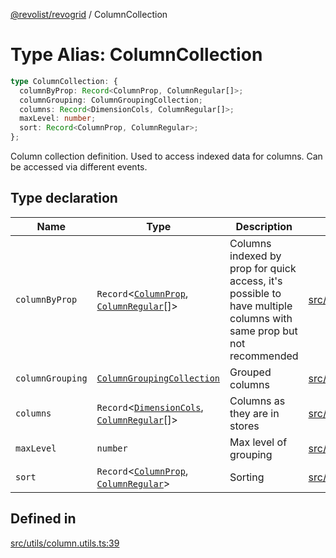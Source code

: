 [@revolist/revogrid](README.md) / ColumnCollection

# Type Alias: ColumnCollection

```ts
type ColumnCollection: {
  columnByProp: Record<ColumnProp, ColumnRegular[]>;
  columnGrouping: ColumnGroupingCollection;
  columns: Record<DimensionCols, ColumnRegular[]>;
  maxLevel: number;
  sort: Record<ColumnProp, ColumnRegular>;
};
```

Column collection definition.
Used to access indexed data for columns.
Can be accessed via different events.

## Type declaration

| Name | Type | Description | Defined in |
| ------ | ------ | ------ | ------ |
| `columnByProp` | `Record`\<[`ColumnProp`](TypeAlias.ColumnProp.md), [`ColumnRegular`](Interface.ColumnRegular.md)[]\> | Columns indexed by prop for quick access, it's possible to have multiple columns with same prop but not recommended | [src/utils/column.utils.ts:47](https://github.com/revolist/revogrid/blob/a808f70a0d197fcea56d269b7334fbc41eb74c5d/src/utils/column.utils.ts#L47) |
| `columnGrouping` | [`ColumnGroupingCollection`](TypeAlias.ColumnGroupingCollection.md) | Grouped columns | [src/utils/column.utils.ts:51](https://github.com/revolist/revogrid/blob/a808f70a0d197fcea56d269b7334fbc41eb74c5d/src/utils/column.utils.ts#L51) |
| `columns` | `Record`\<[`DimensionCols`](TypeAlias.DimensionCols.md), [`ColumnRegular`](Interface.ColumnRegular.md)[]\> | Columns as they are in stores | [src/utils/column.utils.ts:43](https://github.com/revolist/revogrid/blob/a808f70a0d197fcea56d269b7334fbc41eb74c5d/src/utils/column.utils.ts#L43) |
| `maxLevel` | `number` | Max level of grouping | [src/utils/column.utils.ts:55](https://github.com/revolist/revogrid/blob/a808f70a0d197fcea56d269b7334fbc41eb74c5d/src/utils/column.utils.ts#L55) |
| `sort` | `Record`\<[`ColumnProp`](TypeAlias.ColumnProp.md), [`ColumnRegular`](Interface.ColumnRegular.md)\> | Sorting | [src/utils/column.utils.ts:59](https://github.com/revolist/revogrid/blob/a808f70a0d197fcea56d269b7334fbc41eb74c5d/src/utils/column.utils.ts#L59) |

## Defined in

[src/utils/column.utils.ts:39](https://github.com/revolist/revogrid/blob/a808f70a0d197fcea56d269b7334fbc41eb74c5d/src/utils/column.utils.ts#L39)
